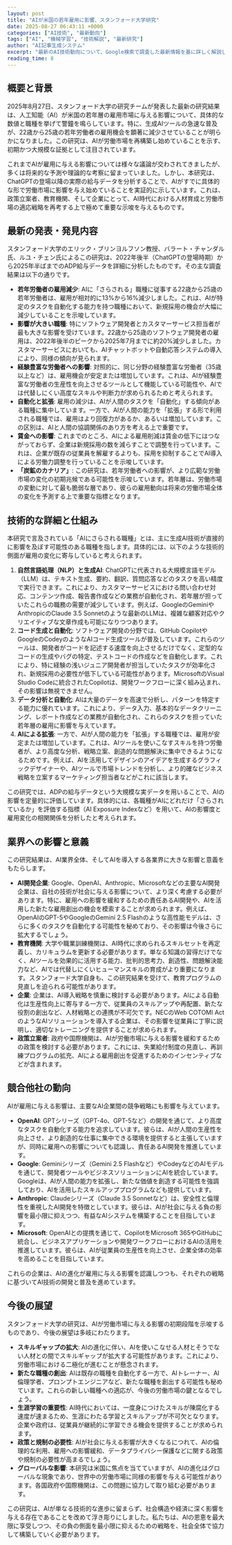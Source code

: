 ```yaml
---
layout: post
title: "AIが米国の若年雇用に影響、スタンフォード大学研究"
date: 2025-08-27 06:43:11 +0000
categories: ["AI技術", "最新動向"]
tags: ["AI", "機械学習", "技術解説", "最新研究"]
author: "AI記事生成システム"
excerpt: "最新のAI技術動向について、Google検索で調査した最新情報を基に詳しく解説します。"
reading_time: 8
---
```


## 概要と背景

2025年8月27日、スタンフォード大学の研究チームが発表した最新の研究結果は、人工知能（AI）が米国の若年層の雇用市場に与える影響について、具体的な数値と職種を挙げて警鐘を鳴らしています。特に、生成AIツールの急速な普及が、22歳から25歳の若年労働者の雇用機会を顕著に減少させていることが明らかになりました。この研究は、AIが労働市場を再構築し始めていることを示す、初期かつ大規模な証拠として注目されています。

これまでAIが雇用に与える影響については様々な議論が交わされてきましたが、多くは将来的な予測や理論的な考察に留まっていました。しかし、本研究は、ChatGPTの登場以降の実際の給与データを分析することで、AIがすでに具体的な形で労働市場に影響を与え始めていることを実証的に示しています。これは、政策立案者、教育機関、そして企業にとって、AI時代における人材育成と労働市場の適応戦略を再考する上で極めて重要な示唆を与えるものです。

## 最新の発表・発見内容

スタンフォード大学のエリック・ブリンヨルフソン教授、バラート・チャンダル氏、ルユ・チェン氏によるこの研究は、2022年後半（ChatGPTの登場時期）から2025年半ばまでのADP給与データを詳細に分析したものです。その主な調査結果は以下の通りです。

*   **若年労働者の雇用減少**: AIに「さらされる」職種に従事する22歳から25歳の若年労働者は、雇用が相対的に13%から16%減少しました。これは、AIが特定のタスクを自動化する能力を持つ職種において、新規採用の機会が大幅に減少していることを示唆しています。
*   **影響が大きい職種**: 特にソフトウェア開発者とカスタマーサービス担当者が最も大きな影響を受けています。22歳から25歳のソフトウェア開発者の雇用は、2022年後半のピークから2025年7月までに約20%減少しました。カスタマーサービスにおいても、AIチャットボットや自動応答システムの導入により、同様の傾向が見られます。
*   **経験豊富な労働者への影響**: 対照的に、同じ分野の経験豊富な労働者（35歳以上など）は、雇用機会が安定または増加しています。これは、AIが経験豊富な労働者の生産性を向上させるツールとして機能している可能性や、AIでは代替しにくい高度なスキルや判断力が求められるためと考えられます。
*   **自動化と拡張**: 雇用の減少は、AIが人間のタスクを「自動化」する傾向がある職種に集中しています。一方で、AIが人間の能力を「拡張」する形で利用される職種では、雇用はより回復力があるか、あるいは増加しています。この区別は、AIと人間の協調関係のあり方を考える上で重要です。
*   **賃金への影響**: これまでのところ、AIによる雇用削減は賃金の低下にはつながっておらず、企業は新規採用の数を減らすことで調整を行っています。これは、企業が既存の従業員を解雇するよりも、採用を抑制することでAI導入による労働力調整を行っていることを示唆しています。
*   **「炭鉱のカナリア」**: この研究は、若年労働者への影響が、より広範な労働市場の変化の初期兆候である可能性を示唆しています。若年層は、労働市場の変動に対して最も脆弱な層であり、彼らの雇用動向は将来の労働市場全体の変化を予測する上で重要な指標となります。

## 技術的な詳細と仕組み

本研究で言及されている「AIにさらされる職種」とは、主に生成AI技術が直接的に影響を及ぼす可能性のある職種を指します。具体的には、以下のような技術的側面が雇用の変化に寄与していると考えられます。

1.  **自然言語処理（NLP）と生成AI**: ChatGPTに代表される大規模言語モデル（LLM）は、テキスト生成、要約、翻訳、質問応答などのタスクを高い精度で実行できます。これにより、カスタマーサービスにおける問い合わせ対応、コンテンツ作成、報告書作成などの業務が自動化され、若年層が担っていたこれらの職務の需要が減少しています。例えば、GoogleのGeminiやAnthropicのClaude 3.5 Sonnetのような最新のLLMは、複雑な顧客対応やクリエイティブな文章作成も可能になりつつあります。
2.  **コード生成と自動化**: ソフトウェア開発の分野では、GitHub CopilotやGoogleのCodeyのようなAIコード生成ツールが普及しています。これらのツールは、開発者がコードを記述する速度を向上させるだけでなく、定型的なコードの生成やバグの特定、テストコードの作成などを自動化します。これにより、特に経験の浅いジュニア開発者が担当していたタスクが効率化され、新規採用の必要性が低下している可能性があります。MicrosoftのVisual Studio Codeに統合されたCopilotは、開発ワークフローに深く組み込まれ、その影響は無視できません。
3.  **データ分析と自動化**: AIは大量のデータを高速で分析し、パターンを特定する能力に優れています。これにより、データ入力、基本的なデータクリーニング、レポート作成などの業務が自動化され、これらのタスクを担っていた若年層の雇用に影響を与えています。
4.  **AIによる拡張**: 一方で、AIが人間の能力を「拡張」する職種では、雇用が安定または増加しています。これは、AIツールを使いこなすスキルを持つ労働者が、より高度な分析、戦略立案、創造的な問題解決に集中できるようになるためです。例えば、AIを活用してデザインのアイデアを生成するグラフィックデザイナーや、AIツールで市場トレンドを分析し、より的確なビジネス戦略を立案するマーケティング担当者などがこれに該当します。

この研究では、ADPの給与データという大規模な実データを用いることで、AIの影響を定量的に評価しています。具体的には、各職種がAIにどれだけ「さらされているか」を評価する指標（AI Exposure Indexなど）を用いて、AIの影響度と雇用変化の相関関係を分析したと考えられます。

## 業界への影響と意義

この研究結果は、AI業界全体、そしてAIを導入する各業界に大きな影響と意義をもたらします。

*   **AI開発企業**: Google、OpenAI、Anthropic、Microsoftなどの主要なAI開発企業は、自社の技術が社会に与える影響について、より深く考慮する必要があります。特に、雇用への影響を緩和するための責任あるAI開発や、AIを活用した新たな雇用創出の機会を模索することが求められます。例えば、OpenAIのGPT-5やGoogleのGemini 2.5 Flashのような高性能モデルは、さらに多くのタスクを自動化する可能性を秘めており、その影響は今後さらに拡大するでしょう。
*   **教育機関**: 大学や職業訓練機関は、AI時代に求められるスキルセットを再定義し、カリキュラムを更新する必要があります。単なる知識の習得だけでなく、AIツールを効果的に活用する能力、批判的思考力、創造性、問題解決能力など、AIでは代替しにくいヒューマンスキルの育成がより重要になります。スタンフォード大学自身も、この研究結果を受けて、教育プログラムの見直しを迫られる可能性があります。
*   **企業**: 企業は、AI導入戦略を慎重に検討する必要があります。AIによる自動化は生産性向上に寄与する一方で、従業員のスキルアップや再配置、新たな役割の創出など、人材戦略との連携が不可欠です。NECのWeb COTOMI ActのようなAIソリューションを導入する企業は、その影響を従業員に丁寧に説明し、適切なトレーニングを提供することが求められます。
*   **政策立案者**: 政府や国際機関は、AIが労働市場に与える影響を緩和するための政策を検討する必要があります。これには、失業給付制度の見直し、再訓練プログラムの拡充、AIによる雇用創出を促進するためのインセンティブなどが含まれます。

## 競合他社の動向

AIが雇用に与える影響は、主要なAI企業間の競争戦略にも影響を与えています。

*   **OpenAI**: GPTシリーズ（GPT-4o、GPT-5など）の開発を通じて、より高度なタスクを自動化する能力を追求しています。彼らは、AIが人間の生産性を向上させ、より創造的な仕事に集中できる環境を提供すると主張していますが、同時に雇用への影響についても認識し、責任あるAI開発を推進しています。
*   **Google**: Geminiシリーズ（Gemini 2.5 Flashなど）やCodeyなどのAIモデルを通じて、開発者ツールやビジネスソリューションにAIを統合しています。Googleは、AIが人間の能力を拡張し、新たな価値を創造する可能性を強調しており、AIを活用したスキルアッププログラムなども提供しています。
*   **Anthropic**: Claudeシリーズ（Claude 3.5 Sonnetなど）は、安全性と倫理性を重視したAI開発を特徴としています。彼らは、AIが社会に与える負の影響を最小限に抑えつつ、有益なAIシステムを構築することを目指しています。
*   **Microsoft**: OpenAIとの提携を通じて、CopilotをMicrosoft 365やGitHubに統合し、ビジネスアプリケーションや開発ワークフローにおけるAIの活用を推進しています。彼らは、AIが従業員の生産性を向上させ、企業全体の効率を高めることを目指しています。

これらの企業は、AIの進化が雇用に与える影響を認識しつつも、それぞれの戦略に基づいてAI技術の開発と普及を進めています。

## 今後の展望

スタンフォード大学の研究は、AIが労働市場に与える影響の初期段階を示唆するものであり、今後の展望は多岐にわたります。

*   **スキルギャップの拡大**: AIの進化に伴い、AIを使いこなせる人材とそうでない人材との間でスキルギャップが拡大する可能性があります。これにより、労働市場における二極化が進むことが懸念されます。
*   **新たな職種の創出**: AIは既存の職種を自動化する一方で、AIトレーナー、AI倫理学者、プロンプトエンジニアなど、新たな職種を創出する可能性も秘めています。これらの新しい職種への適応が、今後の労働市場の鍵となるでしょう。
*   **生涯学習の重要性**: AI時代においては、一度身につけたスキルが陳腐化する速度が速まるため、生涯にわたる学習とスキルアップが不可欠となります。企業や政府は、従業員が継続的に学習できる機会を提供することが求められます。
*   **政策と規制の必要性**: AIが社会に与える影響が大きくなるにつれて、AIの倫理的な利用、雇用への影響緩和、データプライバシー保護などに関する政策や規制の必要性が高まるでしょう。
*   **グローバルな影響**: 本研究は米国に焦点を当てていますが、AIの進化はグローバルな現象であり、世界中の労働市場に同様の影響を与える可能性があります。各国政府や国際機関は、この問題に協力して取り組む必要があります。

この研究は、AIが単なる技術的な進歩に留まらず、社会構造や経済に深く影響を与える存在であることを改めて浮き彫りにしました。私たちは、AIの恩恵を最大限に享受しつつ、その負の側面を最小限に抑えるための戦略を、社会全体で協力して構築していく必要があります。
